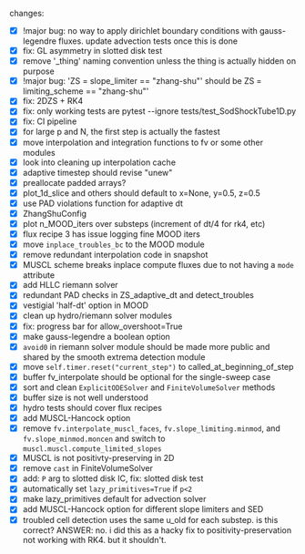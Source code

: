 changes:
- [x] !major bug: no way to apply dirichlet boundary conditions with gauss-legendre fluxes. update advection tests once this is done
- [x] fix: GL asymmetry in slotted disk test
- [x] remove '_thing' naming convention unless the thing is actually hidden on purpose
- [x] !major bug: 'ZS = slope_limiter == "zhang-shu"' should be ZS = limiting_scheme == "zhang-shu"'
- [x] fix: 2DZS + RK4
- [x] fix: only working tests are pytest --ignore tests/test_SodShockTube1D.py
- [x] fix: CI pipeline
- [x] for large p and N, the first step is actually the fastest
- [x] move interpolation and integration functions to fv or some other modules
- [x] look into cleaning up interpolation cache
- [x] adaptive timestep should revise "unew"
- [x] preallocate padded arrays?
- [x] plot_1d_slice and others should default to x=None, y=0.5, z=0.5
- [x] use PAD violations function for adaptive dt
- [x] ZhangShuConfig
- [x] plot n_MOOD_iters over substeps (increment of dt/4 for rk4, etc)
- [x] flux recipe 3 has issue logging fine MOOD iters
- [x] move `inplace_troubles_bc` to the MOOD module
- [x] remove redundant interpolation code in snapshot
- [x] MUSCL scheme breaks inplace compute fluxes due to not having a `mode` attribute
- [x] add HLLC riemann solver
- [x] redundant PAD checks in ZS_adaptive_dt and detect_troubles
- [x] vestigial 'half-dt' option in MOOD
- [x] clean up hydro/riemann solver modules
- [x] fix: progress bar for allow_overshoot=True
- [x] make gauss-legendre a boolean option
- [x] `avoid0` in riemann solver module should be made more public and shared by the smooth extrema detection module
- [x] move `self.timer.reset("current_step")` to called_at_beginning_of_step
- [x] buffer fv_interpolate should be optional for the single-sweep case
- [x] sort and clean `ExplicitODESolver` and `FiniteVolumeSolver` methods
- [x] buffer size is not well understood
- [x] hydro tests should cover flux recipes
- [x] add MUSCL-Hancock option
- [x] remove `fv.interpolate_muscl_faces`, `fv.slope_limiting.minmod`, and `fv.slope_minmod.moncen` and switch to `muscl.muscl.compute_limited_slopes`
- [x] MUSCL is not positivty-preserving in 2D
- [x] remove `cast` in FiniteVolumeSolver
- [x] add: `P` arg to slotted disk IC, fix: slotted disk test
- [x] automatically set `lazy_primitives=True` if `p<2`
- [x] make lazy_primitives default for advection solver
- [x] add MUSCL-Hancock option for different slope limiters and SED
- [x] troubled cell detection uses the same u_old for each substep. is this correct? ANSWER: no. i did this as a hacky fix to positivity-preservation not working with RK4. but it shouldn't.
